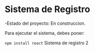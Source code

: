 <h1>Sistema de Registro</h1>

-Estado del proyecto: En construccion.

Para ejecutar el sistema, debes poner:

```npm install react```
Sistema de registro 2 
